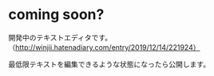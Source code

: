 # coming soon?
開発中のテキストエディタです。（http://winjii.hatenadiary.com/entry/2019/12/14/221924）

最低限テキストを編集できるような状態になったら公開します。
